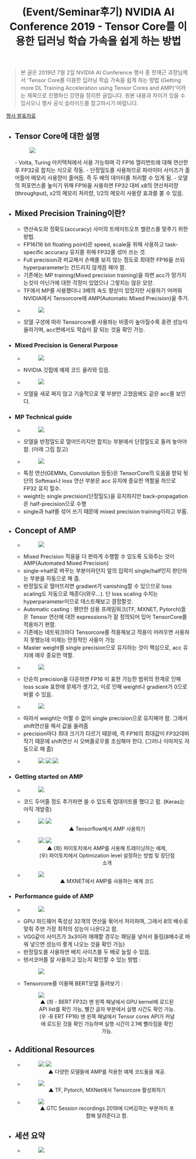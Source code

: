 ﻿---
title: "(Event/Seminar후기) NVIDIA AI Conference 2019 - Tensor Core를 이용한 딥러닝 학습 가속을 쉽게 하는 방법"
tags: 
  - Deep Learning
  - Mixed Precision
  - Auto Mixed Precision
categories:
  - DL Training Tip
  - Event&Seminar
toc: true
author_profile: false
comments: 
  provider: "disqus"
  disqus:
    shortname: "https-brstar96-github-io"
use_math: true
header:
  teaser: /event/NVIDIA_AI_Conf_Sessions/Getting_more_DL_Training_Acceleration_using_Tensor_Cores_and_AMP/1.png
---
<Blockquote><span style="font-size:11pt">본 글은 2019년 7월 2일 NVIDIA AI Conference 행사 중 한재근 과장님께서 'Tensor Core를 이용한 딥러닝 학습 가속을 쉽게 하는 방법 (Getting more DL Training Acceleration using Tensor Cores and AMP)'이라는 제목으로 진행하신 강연을 정리한 글입니다. 원본 내용과 차이가 있을 수 있사오니 행사 공식 슬라이드를 참고하시기 바랍니다.</span></Blockquote>

[행사 발표자료](https://on-demand.gputechconf.com/ai-conference-2019/T1-1_Jack%20Han_Getting%20More%20DL%20Training%20with%20Tensor%20Cores%20and%20AMP_%ED%95%9C%EC%9E%AC%EA%B7%BC_%EB%B0%9C%ED%91%9C%EC%9A%A9.pdf)

- ## Tensor Core에 대한 설명<br>
    <figure>
        <a href="/assets/Images/event/NVIDIA_AI_Conf_Sessions/Getting_more_DL_Training_Acceleration_using_Tensor_Cores_and_AMP/1.png">
        <img src="/assets/Images/event/NVIDIA_AI_Conf_Sessions/Getting_more_DL_Training_Acceleration_using_Tensor_Cores_and_AMP/1.png"></a>
    </figure>
    - <span style="font-size:11pt">Volta, Turing 아키텍쳐에서 사용 가능하며 각 FP16 엘리먼트에 대해 연산한 후 FP32로 합치는 식으로 작동.</span>  
    - <span style="font-size:11pt">단정밀도를 사용하므로 파라미터 사이즈가 줄어들어 메모리 사용량이 줄어듬. 즉 두 배의 데이터를 처리할 수 있게 됨.</span>
    - <span style="font-size:11pt">모델의 퍼포먼스를 높이기 위해 FP16을 사용하면 FP32 대비 x8의 연산처리량(throughput), x2의 메모리 처리량, 1/2의 메모리 사용량 효과를 볼 수 있음. </span>
- ## Mixed Precision Training이란?
    - <span style="font-size:11pt">연산속도와 정확도(accuracy) 사이의 트레이트오프 밸런스를 맞추기 위한 방법.</span>
    - <span style="font-size:11pt">FP16(16 bit floating point)은 speed, scale을 위해 사용하고 task-specific accuracy 유지를 위해 FP32를 섞어 쓰는 것.</span> 
    - <span style="font-size:11pt">Full precision과 비교해서 손해를 보지 않는 정도로 최대한 FP16을 쓰되 hyperparameter는 건드리지 않게끔 해야 함.</span>
    - <span style="font-size:11pt">기존에는 MP training(Mixed precision training)을 하면 acc가 망가지는것이 아닌가에 대한 걱정이 있었으나 그렇지는 않은 모양.</span>  
    - <span style="font-size:11pt">TF에서 MP를 사용했더니 3배의 속도 향상이 있었지만 사용하기 어려워 NVIDIA에서 Tensorcore에 AMP(Automatic Mixed Precision)을 추가. </span>
    - <figure>
        <a href="/assets/Images/event/NVIDIA_AI_Conf_Sessions/Getting_more_DL_Training_Acceleration_using_Tensor_Cores_and_AMP/2.png">
        <img src="/assets/Images/event/NVIDIA_AI_Conf_Sessions/Getting_more_DL_Training_Acceleration_using_Tensor_Cores_and_AMP/2.png"></a>
      </figure>
    - <span style="font-size:11pt">모델 구성에 따라 Tensorcore를 사용하는 비중이 높아질수록 훈련 성능이 올라가며, acc면에서도 학습이 잘 되는 것을 확인 가능.</span>
- ### Mixed Precision is General Purpose
    - <figure>
        <a href="/assets/Images/event/NVIDIA_AI_Conf_Sessions/Getting_more_DL_Training_Acceleration_using_Tensor_Cores_and_AMP/3.png">
        <img src="/assets/Images/event/NVIDIA_AI_Conf_Sessions/Getting_more_DL_Training_Acceleration_using_Tensor_Cores_and_AMP/3.png"></a>
       </figure>
   - <span style="font-size:11pt">NVIDIA 깃헙에 예제 코드 올라와 있음.</span>
   - <figure>
        <a href="/assets/Images/event/NVIDIA_AI_Conf_Sessions/Getting_more_DL_Training_Acceleration_using_Tensor_Cores_and_AMP/4.png">
        <img src="/assets/Images/event/NVIDIA_AI_Conf_Sessions/Getting_more_DL_Training_Acceleration_using_Tensor_Cores_and_AMP/4.png"></a>
       </figure>
   - <span style="font-size:11pt">모델을 새로 짜지 않고 기술적으로 몇 부분만 고쳤음에도 같은 acc를 보인다. </span>
- ### MP Technical guide
    - <figure>
        <a href="/assets/Images/event/NVIDIA_AI_Conf_Sessions/Getting_more_DL_Training_Acceleration_using_Tensor_Cores_and_AMP/5.png">
        <img src="/assets/Images/event/NVIDIA_AI_Conf_Sessions/Getting_more_DL_Training_Acceleration_using_Tensor_Cores_and_AMP/5.png"></a>
       </figure>
    - <span style="font-size:11pt">모델을 반정밀도로 떨어뜨리지만 합치는 부분에서 단정밀도로 돌려 놓아야 함. (아래 그림 참고)</span>
    - <figure>
        <a href="/assets/Images/event/NVIDIA_AI_Conf_Sessions/Getting_more_DL_Training_Acceleration_using_Tensor_Cores_and_AMP/6.png">
        <img src="/assets/Images/event/NVIDIA_AI_Conf_Sessions/Getting_more_DL_Training_Acceleration_using_Tensor_Cores_and_AMP/6.png"></a>
        </figure>
    - <span style="font-size:11pt">특정 연산(GEMMs, Convolution 등등)은 TensorCore의 도움을 받되 뒷단의 Softmax나 loss 연산 부분은 acc 유지에 중요한 역할을 하므로 FP32 유지 필수. </span>
    - <span style="font-size:11pt">weight는 single precision(단정밀도)을 유지하지만 back-propagation은 half-precision으로 수행</span>
    - <span style="font-size:11pt">single과 half를 섞어 쓰기 때문에 mixed precision training이라고 부름. </span>
- ## Concept of AMP 
    - <figure>
        <a href="/assets/Images/event/NVIDIA_AI_Conf_Sessions/Getting_more_DL_Training_Acceleration_using_Tensor_Cores_and_AMP/7.png">
        <img src="/assets/Images/event/NVIDIA_AI_Conf_Sessions/Getting_more_DL_Training_Acceleration_using_Tensor_Cores_and_AMP/7.png"></a>
       </figure>
    - <span style="font-size:11pt">Mixed Precision 적용을 더 편하게 수행할 수 있도록 도와주는 것이 AMP(Automated Mixed Precision)</span>
    - <span style="font-size:11pt">single->half로 바꾸는 부분이라던지 앞의 입력이 single/half인지 판단하는 부분을 자동으로 해 줌.</span>
    - <span style="font-size:11pt">반정밀도로 떨어뜨리면 gradient가 vanishing할 수 있으므로 loss scaling도 자동으로 해준다(와우...). 단 loss scaling 수치는 hyperparameter이므로 테스트해보고 결정할것. </span>
    - <span style="font-size:11pt">Automatic casting : 웬만한 상용 프레임워크(TF, MXNET, Pytorch)들은 Tensor 연산에 대한 expressions가 잘 정의되어 있어 TensorCore를 적용하기 편함. </span>
    - <span style="font-size:11pt">기존에는 네트워크마다 Tensorcore를 적용해보고 적용이 어려우면 사용하지 못했는데 이제는 안정적인 사용이 가능</span>
    - <span style="font-size:11pt">Master weight를 single precision으로 유지하는 것이 핵심으로, acc 유지에 매우 중요한 역할.</span>
    - <figure>
        <a href="/assets/Images/event/NVIDIA_AI_Conf_Sessions/Getting_more_DL_Training_Acceleration_using_Tensor_Cores_and_AMP/8.png">
        <img src="/assets/Images/event/NVIDIA_AI_Conf_Sessions/Getting_more_DL_Training_Acceleration_using_Tensor_Cores_and_AMP/8.png"></a>
       </figure>
   - <span style="font-size:11pt">단순히 precision을 다운하면 FP16 이 표현 가능한 범위의 한계로 인해 loss scale 표현에 문제가 생기고, 이로 인해 weight나 gradient가 0으로 바뀔 수 있음. </span>
   - <figure>
        <a href="/assets/Images/event/NVIDIA_AI_Conf_Sessions/Getting_more_DL_Training_Acceleration_using_Tensor_Cores_and_AMP/9.png">
        <img src="/assets/Images/event/NVIDIA_AI_Conf_Sessions/Getting_more_DL_Training_Acceleration_using_Tensor_Cores_and_AMP/9.png"></a>
       </figure>
   - <span style="font-size:11pt">따라서 weight는 어쩔 수 없이 single precision으로 유지해야 함. 그래서 shift연산을 해서 값을 올려줌</span>
   - <span style="font-size:11pt">precision마다 최대 크기가 다르기 때문에, 즉 FP16의 최대값이 FP32대비 작기 때문에 shift연산 시 오버플로우를 조심해야 한다. (그러나 이마저도 자동으로 해 줌)</span>
   - <figure>
        <a href="/assets/Images/event/NVIDIA_AI_Conf_Sessions/Getting_more_DL_Training_Acceleration_using_Tensor_Cores_and_AMP/10_1.png">
        <img src="/assets/Images/event/NVIDIA_AI_Conf_Sessions/Getting_more_DL_Training_Acceleration_using_Tensor_Cores_and_AMP/10_1.png"></a>
        <a href="/assets/Images/event/NVIDIA_AI_Conf_Sessions/Getting_more_DL_Training_Acceleration_using_Tensor_Cores_and_AMP/10_2.png">
        <img src="/assets/Images/event/NVIDIA_AI_Conf_Sessions/Getting_more_DL_Training_Acceleration_using_Tensor_Cores_and_AMP/10_2.png"></a>
        <a href="/assets/Images/event/NVIDIA_AI_Conf_Sessions/Getting_more_DL_Training_Acceleration_using_Tensor_Cores_and_AMP/10_3.png">
        <img src="/assets/Images/event/NVIDIA_AI_Conf_Sessions/Getting_more_DL_Training_Acceleration_using_Tensor_Cores_and_AMP/10_3.png"></a>
       </figure>
- ### Getting started on AMP
    - <figure>
        <a href="/assets/Images/event/NVIDIA_AI_Conf_Sessions/Getting_more_DL_Training_Acceleration_using_Tensor_Cores_and_AMP/11.png">
        <img src="/assets/Images/event/NVIDIA_AI_Conf_Sessions/Getting_more_DL_Training_Acceleration_using_Tensor_Cores_and_AMP/11.png"></a>
       </figure>
    - <span style="font-size:11pt">코드 두어줄 정도 추가하면 쓸 수 있도록 업데이트를 했다고 함. (Keras는 아직 개발중)</span>
    - <figure>
        <a href="/assets/Images/event/NVIDIA_AI_Conf_Sessions/Getting_more_DL_Training_Acceleration_using_Tensor_Cores_and_AMP/12_1.png">
        <img src="/assets/Images/event/NVIDIA_AI_Conf_Sessions/Getting_more_DL_Training_Acceleration_using_Tensor_Cores_and_AMP/12_1.png"></a>
        <a href="/assets/Images/event/NVIDIA_AI_Conf_Sessions/Getting_more_DL_Training_Acceleration_using_Tensor_Cores_and_AMP/12_2.png">
        <img src="/assets/Images/event/NVIDIA_AI_Conf_Sessions/Getting_more_DL_Training_Acceleration_using_Tensor_Cores_and_AMP/12_2.png"></a>
        <figcaption><center>▲ Tensorflow에서 AMP 사용하기</center></figcaption>
       </figure>
    - <figure>
        <a href="/assets/Images/event/NVIDIA_AI_Conf_Sessions/Getting_more_DL_Training_Acceleration_using_Tensor_Cores_and_AMP/13_1.png">
        <img src="/assets/Images/event/NVIDIA_AI_Conf_Sessions/Getting_more_DL_Training_Acceleration_using_Tensor_Cores_and_AMP/13_1.png"></a>
        <a href="/assets/Images/event/NVIDIA_AI_Conf_Sessions/Getting_more_DL_Training_Acceleration_using_Tensor_Cores_and_AMP/13_2.png">
        <img src="/assets/Images/event/NVIDIA_AI_Conf_Sessions/Getting_more_DL_Training_Acceleration_using_Tensor_Cores_and_AMP/13_2.png"></a>
        <figcaption><center>▲ (좌) 파이토치에서 AMP를 사용해 트레이닝하는 예제, <br>(우) 파이토치에서 Optimization level 설정하는 방법 및 장단점 소개</center></figcaption>
       </figure>
    - <figure>
        <a href="/assets/Images/event/NVIDIA_AI_Conf_Sessions/Getting_more_DL_Training_Acceleration_using_Tensor_Cores_and_AMP/14.png">
        <img src="/assets/Images/event/NVIDIA_AI_Conf_Sessions/Getting_more_DL_Training_Acceleration_using_Tensor_Cores_and_AMP/14.png"></a>
        <figcaption><center>▲ MXNET에서 AMP를 사용하는 예제 코드</center></figcaption>
       </figure>
- ### Performance guide of AMP
    - <figure>
        <a href="/assets/Images/event/NVIDIA_AI_Conf_Sessions/Getting_more_DL_Training_Acceleration_using_Tensor_Cores_and_AMP/15.png">
        <img src="/assets/Images/event/NVIDIA_AI_Conf_Sessions/Getting_more_DL_Training_Acceleration_using_Tensor_Cores_and_AMP/15.png"></a>
       </figure>
    - <span style="font-size:11pt">GPU 하드웨어 특성상 32개의 연산을 묶어서 처리하며, 그래서 8의 배수로 맞춰 주면 가장 최적의 성능이 나온다고 함. </span>
    - <span style="font-size:11pt">VGG같이 사이즈가 3x3이라 애매할 경우는 패딩을 넣어서 돌림(8배수로 바꿔 넣으면 성능이 좋게 나오는 것을 확인 가능)</span>
    - <span style="font-size:11pt">반정밀도를 사용하면 배치 사이즈를 두 배로 늘릴 수 있음. </span>
    - <span style="font-size:11pt">텐서코어를 잘 사용하고 있는지 확인할 수 있는 방법 : </span>
        <figure>
        <a href="/assets/Images/event/NVIDIA_AI_Conf_Sessions/Getting_more_DL_Training_Acceleration_using_Tensor_Cores_and_AMP/16.png">
        <img src="/assets/Images/event/NVIDIA_AI_Conf_Sessions/Getting_more_DL_Training_Acceleration_using_Tensor_Cores_and_AMP/16.png"></a>
       </figure>
    - <span style="font-size:11pt">Tensorcore를 이용해 BERT모델 돌려보기 : </span>
        <figure>
        <a href="/assets/Images/event/NVIDIA_AI_Conf_Sessions/Getting_more_DL_Training_Acceleration_using_Tensor_Cores_and_AMP/17_1.png">
        <img src="/assets/Images/event/NVIDIA_AI_Conf_Sessions/Getting_more_DL_Training_Acceleration_using_Tensor_Cores_and_AMP/17_1.png"></a>
        <figcaption><center>▲ (좌 - BERT FP32) 맨 왼쪽 패널에서 GPU kernel에 로드된 API list를 확인 가능, 빨간 글자 부분에서 실행 시간도 확인 가능.<br>
        (우 -B ERT FP16) 맨 왼쪽 패널에서 Tensor cores API가 커널에 로드된 것을 확인 가능하며 실행 시간이 2.1배 빨라짐을 확인 가능.</center></figcaption>
       </figure>

- ## Additional Resources
    - <figure>
        <a href="/assets/Images/event/NVIDIA_AI_Conf_Sessions/Getting_more_DL_Training_Acceleration_using_Tensor_Cores_and_AMP/18_1.png">
        <img src="/assets/Images/event/NVIDIA_AI_Conf_Sessions/Getting_more_DL_Training_Acceleration_using_Tensor_Cores_and_AMP/18_1.png"></a>
        <a href="/assets/Images/event/NVIDIA_AI_Conf_Sessions/Getting_more_DL_Training_Acceleration_using_Tensor_Cores_and_AMP/18_2.png">
        <img src="/assets/Images/event/NVIDIA_AI_Conf_Sessions/Getting_more_DL_Training_Acceleration_using_Tensor_Cores_and_AMP/18_2.png"></a>
        <figcaption><center>▲ 다양한 모델들에 AMP를 적용한 예제 코드들을 제공. </center></figcaption>
       </figure>
    - <figure>
        <a href="/assets/Images/event/NVIDIA_AI_Conf_Sessions/Getting_more_DL_Training_Acceleration_using_Tensor_Cores_and_AMP/19.png">
        <img src="/assets/Images/event/NVIDIA_AI_Conf_Sessions/Getting_more_DL_Training_Acceleration_using_Tensor_Cores_and_AMP/19.png"></a>        
        <figcaption><center>▲ TF, Pytorch, MXNet에서 Tensorcore 활성화하기</center></figcaption>
       </figure>
    - <figure>
        <a href="/assets/Images/event/NVIDIA_AI_Conf_Sessions/Getting_more_DL_Training_Acceleration_using_Tensor_Cores_and_AMP/20.png">
        <img src="/assets/Images/event/NVIDIA_AI_Conf_Sessions/Getting_more_DL_Training_Acceleration_using_Tensor_Cores_and_AMP/20.png"></a>        
        <figcaption><center>▲ GTC Session recordings 2019에 디버깅하는 부분까지 포함해 알려준다고 함.</center></figcaption>
       </figure>
- ## 세션 요약
    - <figure>
        <a href="/assets/Images/event/NVIDIA_AI_Conf_Sessions/Getting_more_DL_Training_Acceleration_using_Tensor_Cores_and_AMP/21.png">
        <img src="/assets/Images/event/NVIDIA_AI_Conf_Sessions/Getting_more_DL_Training_Acceleration_using_Tensor_Cores_and_AMP/21.png"></a>        
       </figure>